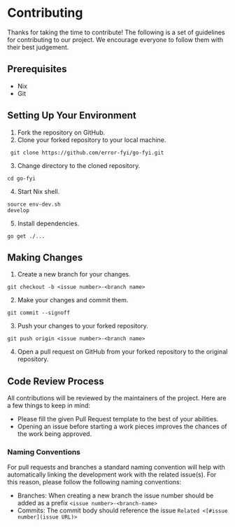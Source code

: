 # Contributing

Thanks for taking the time to contribute! The following is a set of guidelines for contributing to our project.
We encourage everyone to follow them with their best judgement.

## Prerequisites

- Nix
- Git

## Setting Up Your Environment

1. Fork the repository on GitHub.
2. Clone your forked repository to your local machine.

```shell
 git clone https://github.com/error-fyi/go-fyi.git
```

3. Change directory to the cloned repository.

```shell
cd go-fyi
```
4. Start Nix shell.

```shell
source env-dev.sh
develop
```

5.  Install dependencies.

```shell
go get ./...
```

## Making Changes

1. Create a new branch for your changes.

```shell
git checkout -b <issue number>-<branch name>
```

2. Make your changes and commit them.

```shell
git commit --signoff
```

3. Push your changes to your forked repository.

```shell
git push origin <issue number>-<branch name>
```

4. Open a pull request on GitHub from your forked repository to the original repository.

## Code Review Process

All contributions will be reviewed by the maintainers of the project. Here are a few things to keep in mind:
* Please fill the given Pull Request template to the best of your abilities.
* Opening an issue before starting a work pieces improves the chances of the work being approved.

### Naming Conventions

For pull requests and branches a standard naming convention will help with automatically linking the development work with the related issue(s).
For this reason, please follow the following naming conventions:

* Branches: When creating a new branch the issue number should be added as a prefix `<issue number>-<branch-name>`
* Commits: The commit body should reference the issue `Related <[#issue number](issue URL)>`
